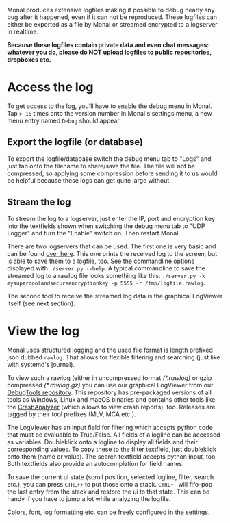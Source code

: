 Monal produces extensive logfiles making it possible to debug nearly any bug after it happened, even if it can not be reproduced.
These logfiles can either be exported as a file by Monal or streamed encrypted to a logserver in realtime.

**Because these logfiles contain private data and even chat messages: whatever you do, please do NOT upload logfiles to public repositories, dropboxes etc.**

# Access the log
To get access to the log, you'll have to enable the debug menu in Monal.
Tap `> 16` times onto the version number in Monal's settings menu, a new menu entry named `Debug` should appear.

## Export the logfile (or database)
To export the logfile/database switch the debug menu tab to "Logs" and just tap onto the filename to share/save the file.
The file will not be compressed, so applying some compression before sending it to us would be helpful because these logs can get quite large without.

## Stream the log
To stream the log to a logserver, just enter the IP, port and encryption key into the textfields shown when switching the debug menu tab to "UDP Logger" and turn the "Enable" switch on. Then restart Monal.

There are two logservers that can be used. The first one is very basic and can be found [over here](https://github.com/monal-im/Monal/tree/develop/UDPLogServer). This one prints the received log to the screen, but is able to save them to a logfile, too.
See the commandline options displayed with `./server.py --help`.  A typical commandline to save the streamed log to a rawlog file looks something like this: `./server.py -k mysupercoolandsecureencryptionkey -p 5555 -r /tmp/logfile.rawlog`.

The second tool to receive the streamed log data is the graphical LogViewer itself (see next section).

# View the log
Monal uses structured logging and the used file format is length prefixed json dubbed `rawlog`.
That allows for flexible filtering and searching (just like with systemd's journal).

To view such a rawlog (either in uncompressed format _(*.rawlog)_ or gzip compressed _(*.rawlog.gz)_ you can use our graphical LogViewer from our [DebugTools repository](https://github.com/monal-im/DebugTools). This repository has pre-packaged versions of all tools as Windows, Linux and macOS binaries and contains other tools like the [CrashAnalyzer](Crash-Analyzer) (which allows to view crash reports), too. Releases are tagged by their tool prefixes (MLV, MCA etc.).

The LogViewer has an input field for filtering which accepts python code that must be evaluable to True/False. All fields of a logline can be accessed as variables. Doubleklick onto a logline to display all fields and their corresponding values. To copy these to the filter textfield, just doubleklick onto them (name or value). The search textfield accepts python input, too. Both textfields also provide an autocompletion for field names.

To save the current ui state (scroll position, selected logline, filter, search etc.), you can press `CTRL++` to put those onto a stack. `CTRL+-` will fifo-pop the last entry from the stack and restore the ui to that state. This can be handy if you have to jump a lot while analyzing the logfile.

Colors, font, log formatting etc. can be freely configured in the settings.

